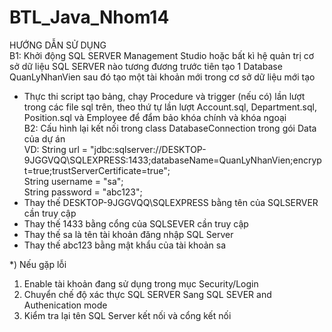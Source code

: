 # BTL_Java_Nhom14  
HƯỚNG DẪN SỬ DỤNG  
B1: Khởi động SQL SERVER Management Studio hoặc bất kì hệ quản trị cơ sở dữ liệu SQL SERVER nào tương đương trước tiên tạo 1 Database QuanLyNhanVien sau đó tạo một tài khoản mới trong cơ sở dữ liệu mới tạo
- Thực thi script tạo bảng, chạy Procedure và trigger (nếu có) lần lượt trong các file sql trên, theo thứ tự lần lượt Account.sql, Department.sql, Position.sql và Employee để đẩm bảo khóa chính và khóa ngoại  
B2: Cấu hình lại kết nối trong class DatabaseConnection trong gói Data của dự án  
VD: 	String url = "jdbc:sqlserver://DESKTOP-9JGGVQQ\\SQLEXPRESS:1433;databaseName=QuanLyNhanVien;encrypt=true;trustServerCertificate=true";  
	String username = "sa";  
	String password = "abc123";  
- Thay thế DESKTOP-9JGGVQQ\\SQLEXPRESS bằng tên của SQLSERVER cần truy cập  
- Thay thế 1433 bằng cổng của SQLSEVER cần truy cập  
- Thay thế sa là tên tài khoản đăng nhập SQL Server  
- Thay thế abc123 bằng mật khẩu của tài khoản sa  

*) Nếu gặp lỗi  
1) Enable tài khoản đang sử dụng trong mục Security/Login  
2) Chuyển chế độ xác thực SQL SERVER Sang SQL SEVER and Authenication mode  
3) Kiểm tra lại tên SQL Server kết nối và cổng kết nối  